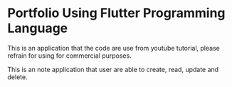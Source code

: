 # Portfolio Using Flutter Programming Language

This is an application that the code are use from youtube tutorial, please refrain for using for commercial purposes.

This is an note application that user are able to create, read, update and delete.

